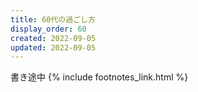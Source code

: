 ```yaml
---
title: 60代の過ごし方
display_order: 60
created: 2022-09-05
updated: 2022-09-05
---
```

書き途中
{% include footnotes_link.html %}
